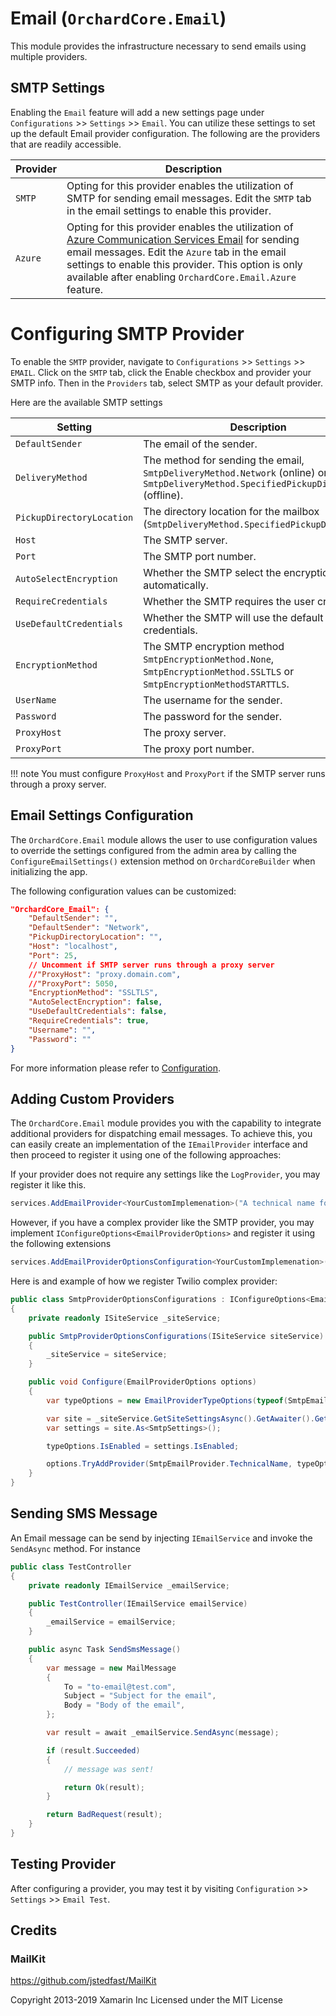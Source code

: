 # Email (`OrchardCore.Email`)

This module provides the infrastructure necessary to send emails using multiple providers.



## SMTP Settings

Enabling the `Email` feature will add a new settings page under `Configurations` >> `Settings` >> `Email`. You can utilize these settings to set up the default Email provider configuration. The following are the providers that are readily accessible.


| Provider | Description |
| --- | --- |
| `SMTP` | Opting for this provider enables the utilization of SMTP for sending email messages. Edit the `SMTP` tab in the email settings to enable this provider. |
| `Azure` | Opting for this provider enables the utilization of [Azure Communication Services Email](https://learn.microsoft.com/en-us/azure/communication-services/concepts/email/email-overview) for sending email messages. Edit the `Azure` tab in the email settings to enable this provider. This option is only available after enabling `OrchardCore.Email.Azure` feature. |

# Configuring SMTP Provider

To enable the `SMTP` provider, navigate to `Configurations` >> `Settings` >> `EMAIL`. Click on the `SMTP` tab, click the Enable checkbox and provider your SMTP info. Then in the `Providers` tab, select SMTP as your default provider.

Here are the available SMTP settings

| Setting | Description |
| --- | --- |
| `DefaultSender` | The email of the sender. |
| `DeliveryMethod` | The method for sending the email, `SmtpDeliveryMethod.Network` (online) or `SmtpDeliveryMethod.SpecifiedPickupDirectory` (offline). |
| `PickupDirectoryLocation` | The directory location for the mailbox (`SmtpDeliveryMethod.SpecifiedPickupDirectory`). |
| `Host` | The SMTP server. |
| `Port` | The SMTP port number. |
| `AutoSelectEncryption` | Whether the SMTP select the encryption automatically. |
| `RequireCredentials` | Whether the SMTP requires the user credentials. |
| `UseDefaultCredentials` | Whether the SMTP will use the default credentials. |
| `EncryptionMethod` | The SMTP encryption method `SmtpEncryptionMethod.None`, `SmtpEncryptionMethod.SSLTLS` or `SmtpEncryptionMethodSTARTTLS`. |
| `UserName` | The username for the sender. |
| `Password` | The password for the sender. |
| `ProxyHost` | The proxy server. |
| `ProxyPort` | The proxy port number. |

!!! note
    You must configure `ProxyHost` and `ProxyPort` if the SMTP server runs through a proxy server.

## Email Settings Configuration

The `OrchardCore.Email` module allows the user to use configuration values to override the settings configured from the admin area by calling the `ConfigureEmailSettings()` extension method on `OrchardCoreBuilder` when initializing the app.

The following configuration values can be customized:

```json
"OrchardCore_Email": {
    "DefaultSender": "",
    "DefaultSender": "Network",
    "PickupDirectoryLocation": "",
    "Host": "localhost",
    "Port": 25,
    // Uncomment if SMTP server runs through a proxy server
    //"ProxyHost": "proxy.domain.com",
    //"ProxyPort": 5050,
    "EncryptionMethod": "SSLTLS",
    "AutoSelectEncryption": false,
    "UseDefaultCredentials": false,
    "RequireCredentials": true,
    "Username": "",
    "Password": ""
}
```

For more information please refer to [Configuration](../../core/Configuration/README.md).

## Adding Custom Providers

The `OrchardCore.Email` module provides you with the capability to integrate additional providers for dispatching email messages. To achieve this, you can easily create an implementation of the `IEmailProvider` interface and then proceed to register it using one of the following approaches:

If your provider does not require any settings like the `LogProvider`, you may register it like this.
```csharp
services.AddEmailProvider<YourCustomImplemenation>("A technical name for your implementation")
```

However, if you have a complex provider like the SMTP provider, you may implement `IConfigureOptions<EmailProviderOptions>` and register it using the following extensions

```csharp
services.AddEmailProviderOptionsConfiguration<YourCustomImplemenation>()
```

Here is and example of how we register Twilio complex provider:

```csharp
public class SmtpProviderOptionsConfigurations : IConfigureOptions<EmailProviderOptions>
{
    private readonly ISiteService _siteService;

    public SmtpProviderOptionsConfigurations(ISiteService siteService)
    {
        _siteService = siteService;
    }

    public void Configure(EmailProviderOptions options)
    {
        var typeOptions = new EmailProviderTypeOptions(typeof(SmtpEmailProvider));

        var site = _siteService.GetSiteSettingsAsync().GetAwaiter().GetResult();
        var settings = site.As<SmtpSettings>();

        typeOptions.IsEnabled = settings.IsEnabled;

        options.TryAddProvider(SmtpEmailProvider.TechnicalName, typeOptions);
    }
}
```

## Sending SMS Message

An Email message can be send by injecting `IEmailService` and invoke the `SendAsync` method. For instance

```c#
public class TestController
{
    private readonly IEmailService _emailService;

    public TestController(IEmailService emailService)
    {
        _emailService = emailService;
    }

    public async Task SendSmsMessage()
    {
        var message = new MailMessage
        {
            To = "to-email@test.com",
            Subject = "Subject for the email",
            Body = "Body of the email",
        };

        var result = await _emailService.SendAsync(message);

        if (result.Succeeded) 
        {
            // message was sent!

            return Ok(result);
        }

        return BadRequest(result);
    }
}
```

## Testing Provider

After configuring a provider, you may test it by visiting `Configuration` >> `Settings` >> `Email Test`.


## Credits

### MailKit

<https://github.com/jstedfast/MailKit>

Copyright 2013-2019 Xamarin Inc
Licensed under the MIT License
